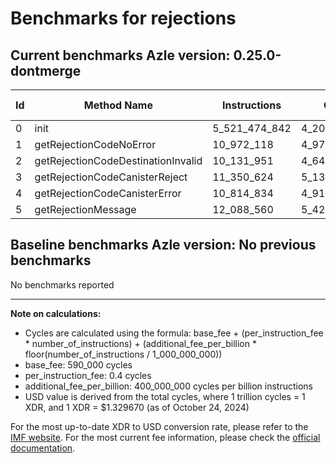 # Benchmarks for rejections

## Current benchmarks Azle version: 0.25.0-dontmerge

| Id  | Method Name                        | Instructions  | Cycles        | USD           | USD/Million Calls |
| --- | ---------------------------------- | ------------- | ------------- | ------------- | ----------------- |
| 0   | init                               | 5_521_474_842 | 4_209_179_936 | $0.0055968203 | $5_596.82         |
| 1   | getRejectionCodeNoError            | 10_972_118    | 4_978_847     | $0.0000066202 | $6.62             |
| 2   | getRejectionCodeDestinationInvalid | 10_131_951    | 4_642_780     | $0.0000061734 | $6.17             |
| 3   | getRejectionCodeCanisterReject     | 11_350_624    | 5_130_249     | $0.0000068215 | $6.82             |
| 4   | getRejectionCodeCanisterError      | 10_814_834    | 4_915_933     | $0.0000065366 | $6.53             |
| 5   | getRejectionMessage                | 12_088_560    | 5_425_424     | $0.0000072140 | $7.21             |

## Baseline benchmarks Azle version: No previous benchmarks

No benchmarks reported

---

**Note on calculations:**

- Cycles are calculated using the formula: base_fee + (per_instruction_fee \* number_of_instructions) + (additional_fee_per_billion \* floor(number_of_instructions / 1_000_000_000))
- base_fee: 590_000 cycles
- per_instruction_fee: 0.4 cycles
- additional_fee_per_billion: 400_000_000 cycles per billion instructions
- USD value is derived from the total cycles, where 1 trillion cycles = 1 XDR, and 1 XDR = $1.329670 (as of October 24, 2024)

For the most up-to-date XDR to USD conversion rate, please refer to the [IMF website](https://www.imf.org/external/np/fin/data/rms_sdrv.aspx).
For the most current fee information, please check the [official documentation](https://internetcomputer.org/docs/current/developer-docs/gas-cost#execution).

